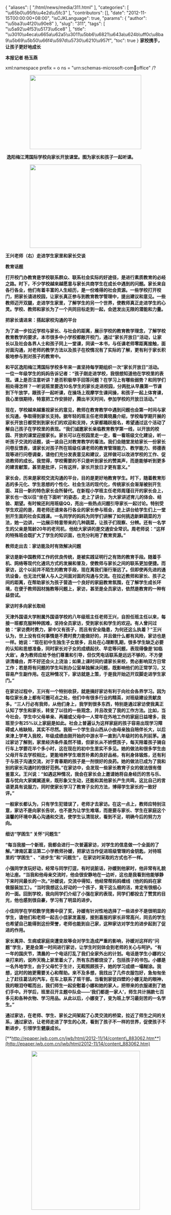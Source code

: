 {
    "aliases": [
        "/html/news/media/311.html"
    ],
    "categories": [
        "\u65b0\u95fb\u4e2d\u5fc3"
    ],
    "contributors": [],
    "date": "2012-11-15T00:00:00+08:00",
    "isCJKLanguage": true,
    "params": {
        "author": "\u5ba3\u4f20\u90e8"
    },
    "slug": "311",
    "tags": [
        "\u5a92\u4f53\u5173\u6ce8"
    ],
    "title": "\u3010\u4eca\u665a\u62a5\u3011\u5bb6\u6821\u643a\u624b\uff0c\u8ba9\u5b69\u5b50\u66f4\u597d\u5730\u6210\u957f",
    "toc": true
}
**家校携手，让孩子更好地成长**

**本报记者 杨玉燕** 

xml:namespace prefix = o ns = "urn:schemas-microsoft-com:office:office" /?

**<img
    src="https://cdn.tfls.online/mirror/full/6ec2e085281cd3bab51ae7f6e9882b083786c06b.jpg"
    style="display:block;margin-left:auto;margin-right:auto;"
    decoding="async"
    fetchpriority="auto"
    loading="lazy"
    height="233"
    width="350"
/>**

 **逸阳梅江湾国际学校向家长开放课堂。图为家长和孩子一起听课。** 

**<img
    src="https://cdn.tfls.online/mirror/full/ae867c6d2af6905c714e4f7616b2b53a39be0eba.jpg"
    style="display:block;margin-left:auto;margin-right:auto;"
    decoding="async"
    fetchpriority="auto"
    loading="lazy"
    height="262"
    width="350"
/>**

**王兴老师（右）走进学生家里和家长交谈** 

**教育话题**

**打开校门办教育是学校联系群众、联系社会实际的好途径，是进行素质教育的必经之路。时下，不少学校越来越愿意与家长共商学生在成长中遇到的问题。家长来自各行各业，他们有着丰富的人生经历，是一份难得的社会资源。一些学校打开校门，把家长请进校园，让家长真正参与到教育教学管理中，提出建议和意见。一些教师迈开双腿，走进学生家里，了解学生的另一个世界，使教师真正走进学生的心灵。学校、教师和家长为了一个共同目标走到一起，会迸发出无限的潜能和力量。**

**把家长请进来：搭起家校沟通的平台**

**为了进一步拉近学校与家长、与社会的距离，展示学校的教育教学理念，了解学校教育教学的要求，本市很多中小学校都敞开校门，通过“家长开放日”活动，让家长以及社会各界人士和孩子同上一堂课，同读一本书，与任课老师零距离接触，面对面沟通，对老师的教学方法以及孩子在校情况有了实际的了解，更有利于家长积极地参与到对孩子的教育中。**

**和平区逸阳梅江湾国际学校多年来一直坚持每学期组织一次“家长开放日”活动。一位一年级学生的妈妈告诉记者：“孩子刚走进学校，我很想知道他在学校里的表现。课上是否注意听讲？是否积极举手回答问题？在学习上有哪些弱势？和同学们相处得怎样？一听说班里要选10名学生的家长走进校园，分两批从早晨第一节课到下午放学，跟孩子一起听课，在操场上观摩学生课间操，和孩子一起上体育课，我心里很期待，特意把工作安排好，腾出半天时间，参加学校的开放日活动。”**

**现在，学校越来越重视家长的意见，教师在教育教学中遇到问题也会第一时间与家长沟通，争取得到家长支持。据年轻的班主任老师黄晓晨介绍，学校每学期开展的家长开放日都受到到家长们的欢迎和支持，大家都踊跃报名，希望通过这个活动了解自己孩子在学校里的表现。“我们诚邀家长亲临教育教学第一线，以开放的校园、开放的课堂迎接家长。家长可以在校园里走一走，看一看班级文化建设，听一听孩子交流的话题，谈一谈自己对教育教学的看法。我们会随堂发给家长一份家长问卷反馈表，请家长对孩子所在班级任课老师的教育管理能力、教学能力、师德表现等进行问卷调查，请他们充分发表意见和建议，这样做可以改进学校的工作、促进教师的成长。我觉得，学校需要的不只是听到家长的赞美声，而是能够听到更多的建言献策，甚至是批评，只有这样，家长开放日才更有意义。”**

**家长会，历来是家校交流沟通的平台，目的是更好地教育学生。时下，随着教育形态的多元化、学生思想的个性化、社会生活的现代化，传统家长会渐渐被别开生面、耳目一新的特色家长会所替代。在新程小学班主任老师周瑾召开的家长会上，家长也一改以往“坐在下面听”的姿态，走上了讲台，为大家讲述育儿的体会、经验、期望。有时候还利用班级QQ，亮出一些热点问题引导家长一起讨论。特别受学生欢迎的是，周老师还请来各行各业的家长参与班会，走上讲台给学生们上一堂别开生面的社会实践课。一名同学的妈妈为同学们讲解了如何挑选新鲜蔬菜的方法，她一边讲，一边展示特意带来的几种蔬菜，让孩子们观察、分辨。还有一名学生的父亲是驾龄20年的老司机，他给大家讲的是交通安全常识。周老师说：“这样的特殊班会既扩大了学生的知识面，也充分利用了教育资源。”**

**教师走出去：家访能及时有效解决问题**

**家访是新中国教师工作的优良传统，是被实践证明行之有效的教育手段。随着手机、网络等现代化通讯方式的发展和普及，使教师与家长之间的联系更加便捷。而家访，这个以前并不陌生的教育手段，现在离我们渐行渐远了。但即使再先进的通讯设备，也无法代替人与人之间面对面的沟通与交流。在拉近教师和家长、孩子之间的距离，在帮助家长为孩子营造一个良好的家庭教育氛围，在了解学生成长环境，在便于教师因材施教等问题上，家访，甚至是全员家访，依然是教育的一种有益尝试。**

**家访时多向家长取经**

**天津外国语大学附属外国语学校的八年级班主任老师王兴，自担任班主任以来，每接一班都克服种种困难，坚持全员家访，受到家长和学生的欢迎。有人曾问过她：“家访费时费力，家中又有孩子，而且有安全隐患，为何还这么执着？”王兴认为，世上没有任何事情是不费时费力能做好的，并且做什么都有风险，家访也是一样。她说：“现在初中生独生子女居多，且处在心理断乳期，很多学生缺乏必要的认知和思想准备，同时家长对子女的成绩起伏、早恋等问题，表现得像是‘如临大敌’。身为教师应给予他们尊重和引导，但仅凭电话联系是远远不够的，不方便讲清缘由，弄不好还会火上浇油；如果上课时间约请家长来校，势必影响双方日常工作；若是将有问题的学生叫到办公室单独解决问题，既影响他们的正常学习，又容易产生副作用。在这种情况下，家访就是上策，于是我开始迈开双脚走进学生家门。”**

**在家访过程中，王兴有一个特别收获，就是搞好家访有利于向社会各界学习。因为每位家长身上都有可圈可点之处，他们中有很多行业的精英，对班级建设贡献良多。“三人行必有我师，从他们身上，我学到很多东西，特别是通过家访使我真正认知了学生和家长，转变了以往的一些观念，并且改变了我的工作方法。比如，当今社会，学生中父母单亲、再婚或父母中一人常年在外地工作的家庭日益增多，我班至少有25%以上家庭是如此。社会上普遍认为这样家庭的孩子容易出现学习障碍或人格缺陷，其实不尽然。我班一个学生自山西从小由母亲独自陪伴长大，以后来津上学考入我校，年级成绩由刚开始的中游水平一直到八年级时的名列前茅。通过家访了解到，家里经济条件虽然不错，但家长从不娇惯孩子，每天陪着孩子骑自行车上学要花半个多小时，这在现在的初中生里实不多见。她的做法和很多学生由父母开车去学校相比，更能培养学生艰苦朴素的良好品格，有利身体锻炼，还有利于与孩子沟通交流，对于青春期的孩子是一剂很好的良药。她的做法已成为了我和别的家长沟通时的很好范例。”在家访中，会发现一些家长教育子女的做法很有借鉴意义。王兴说：“如遇这种情况，我会在家长会上邀请她将自身经历的苦与乐、喜与忧向大家娓娓道来，既形象又生动，还能和其他家长产生共鸣，这比自己的言语更具有说服力，同时使家长学习了教育子女的方法，博得学生家长的一致好评。”**

**一般家长都认为，只有学生犯错误了，老师才去家访。在这一点上，教师应特别注意，家访不是向家长告状，也不是为让学生难堪，而是要与家长、学生在家庭这个温馨的环境中真心沟通和交流，使学生认清现状，看到不足，明确今后的努力方向。**

**细访“学困生” 关怀“问题生”**

**“每当我接一个新班，我都会进行一次普遍家访，对学生的信息做一个全面的了解。”津南区葛沽第二小学教师孙媛，把家访当作促进班级管理的金钥匙，对待班里的“学困生” 、“进步生”和“问题生”，在家访时采取的方式也不一样。**

**小强同学贪玩好动，经常与同学打逗，有时说脏话，孙媛到他家时，他非常有礼貌地让座。“当我和他母亲交流时，他会很安静地在一边听，这也是我看到他能够静下来时间最长的一次。”孙媛说，交流中得知，他经常帮妈妈缠线（他的妈妈在家做服装加工）。“当时我想这么好动的一个孩子，竟干这么细的活，肯定有很细心的一面。回到学校，我向同学们介绍了小强在家的表现，同学们都投去了赞赏的目光，他也感到很自豪，学习有了明显的进步。**

**小佳同学在学校数学竞赛中获了奖，孙媛有针对性地选择了一些进步不是很明显的学生，请他们和老师一起去小佳家发喜报，接到喜报的家长非常高兴，同去的学生也希望自己能得到这份荣誉，老师也能到自己家，这种家访对学生的进步起到了促进的作用。**

**家长离异、生病或家庭突遭变故等会对学生造成严重的影响，孙媛对这样的“问题”学生，更是会第一时间进行家访，让学生时刻体会到老师的关心与呵护。“有一年的国庆节，清晨的一个电话打乱了我们全家外出的计划。电话是学生小娜的父亲打来的，说昨天晚上家里着火了，所有东西都烧没了，包括孩子的书包。小娜是一名外地学生，由于父母忙于生计，无暇照顾孩子，她的学习成绩一塌糊涂。我想，这时的她更需要关心和帮助。来不及多想，我找出了几件衣服包好，急匆匆坐上了赶往葛沽的汽车，在车上联系了班干部。当看到家徒四壁的小娜无助的眼神，我的眼泪夺眶而出，我们师生一起安慰着小娜和她的家人，把带来的衣服递到了她们手中。开学后，班里召开主题中队会——‘我们都是一家人’，师生共计捐款七百多元和各种衣物、学习用品。从此以后，小娜变了，变为班上学习最刻苦的一名学生。”**

**通过家访，在老师、学生、家长之间架起了心灵交流的桥梁，拉近了师生之间的关系，通过家访，让老师走进了学生的心灵，看到了孩子不一样的世界，促使孩子不断进步，引领学生健康成长。**

[**http://epaper.jwb.com.cn/jwb/html/2012-11/14/content\_883062.htm**](http://epaper.jwb.com.cn/jwb/html/2012-11/14/content_883062.htm)


<img
    src="https://cdn.tfls.online/mirror/full/5fa59df6b57033a6d3af8befb6cd0c515662a2a4.jpg"
    style="display:block;margin-left:auto;margin-right:auto;"
    decoding="async"
    fetchpriority="auto"
    loading="lazy"
    height="499"
    width="341"
/>

